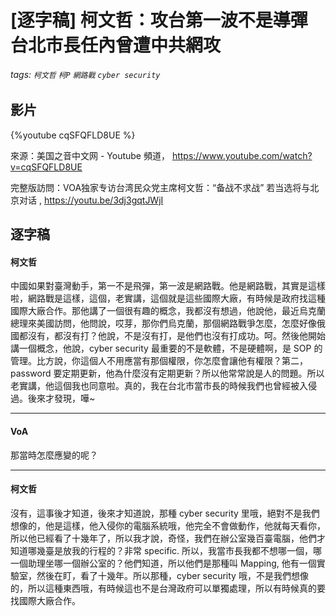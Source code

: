 # [逐字稿] 柯文哲：攻台第一波不是導彈 台北市長任內曾遭中共網攻

###### tags: `柯文哲` `柯P` `網路戰` `cyber security`

## 影片
{%youtube cqSFQFLD8UE %}

來源：美国之音中文网 - Youtube 頻道， https://www.youtube.com/watch?v=cqSFQFLD8UE

完整版訪問：VOA独家专访台湾民众党主席柯文哲：“备战不求战” 若当选将与北京对话
, https://youtu.be/3dj3gqtJWjI



## 逐字稿

#### 柯文哲
 
中國如果對臺灣動手，第一不是飛彈，第一波是網路戰。他是網路戰，其實是這樣啦，網路戰是這樣，這個，老實講，這個就是這些國際大廠，有時候是政府找這種國際大廠合作。那他講了一個很有趣的概念，我都沒有想過，他說他，最近烏克蘭總理來美國訪問，他問說，哎芽，那你們烏克蘭，那個網路戰爭怎麼，怎麼好像俄國都沒有，都沒有打？他說，不是沒有打，是他們也沒有打成功。呵。然後他開始講一個概念，他說，cyber security 最重要的不是軟體，不是硬體啊，是 SOP 的管理。比方說，你這個人不用應當有那個權限，你怎麼會讓他有權限？第二，password 要定期更新，他為什麼沒有定期更新？所以他常常說是人的問題。所以老實講，他這個我也同意啦。真的，我在台北市當市長的時候我們也曾經被入侵過。後來才發現，嘩~

---

#### VoA

那當時怎麼應變的呢？

---

#### 柯文哲

沒有，這事後才知道，後來才知道說，那種 cyber security 里哦，絕對不是我們想像的，他是這樣，他入侵你的電腦系統哦，他完全不會做動作，他就每天看你，所以他已經看了十幾年了，所以我才說，奇怪，我們在辦公室幾百臺電腦，他們才知道哪幾臺是放我的行程的？非常 specific. 所以，我當市長我都不想哪一個，哪一個助理坐哪一個辦公室的？他們知道，所以他們是那種叫 Mapping, 他有一個實驗室，然後在盯，看了十幾年。所以那種，cyber security 哦，不是我們想像的，所以這種東西哦，有時候這也不是台灣政府可以單獨處理，所以有時候真的要找國際大廠合作。
